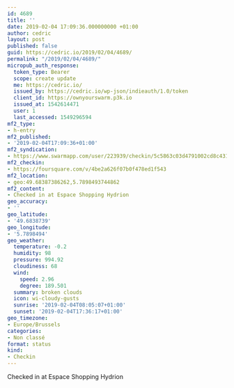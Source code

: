 ```yaml
---
id: 4689
title: ''
date: 2019-02-04 17:09:36.000000000 +01:00
author: cedric
layout: post
published: false
guid: https://cedric.io/2019/02/04/4689/
permalink: "/2019/02/04/4689/"
micropub_auth_response:
  token_type: Bearer
  scope: create update
  me: https://cedric.io/
  issued_by: https://cedric.io/wp-json/indieauth/1.0/token
  client_id: https://ownyourswarm.p3k.io
  issued_at: 1542614471
  user: 1
  last_accessed: 1549296594
mf2_type:
- h-entry
mf2_published:
- '2019-02-04T17:09:36+01:00'
mf2_syndication:
- https://www.swarmapp.com/user/223939/checkin/5c5863c03d4791002cd8c431
mf2_checkin:
- https://foursquare.com/v/4be2a626f07b0f478ed1f543
mf2_location:
- geo:49.68387386262,5.7898493744862
mf2_content:
- Checked in at Espace Shopping Hydrion
geo_accuracy:
- ''
geo_latitude:
- '49.6838739'
geo_longitude:
- '5.7898494'
geo_weather:
  temperature: -0.2
  humidity: 98
  pressure: 994.92
  cloudiness: 68
  wind:
    speed: 2.96
    degree: 189.501
  summary: broken clouds
  icon: wi-cloudy-gusts
  sunrise: '2019-02-04T08:05:07+01:00'
  sunset: '2019-02-04T17:36:17+01:00'
geo_timezone:
- Europe/Brussels
categories:
- Non classé
format: status
kind:
- Checkin
---
```

Checked in at Espace Shopping Hydrion